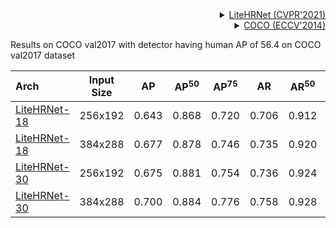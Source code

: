 <!-- [ALGORITHM] -->

<details>
<summary align="right"><a href="https://arxiv.org/abs/2104.06403">LiteHRNet (CVPR'2021)</a></summary>

```bibtex
@inproceedings{Yulitehrnet21,
  title={Lite-HRNet: A Lightweight High-Resolution Network},
  author={Yu, Changqian and Xiao, Bin and Gao, Changxin and Yuan, Lu and Zhang, Lei and Sang, Nong and Wang, Jingdong},
  booktitle={CVPR},
  year={2021}
}
```

</details>

<!-- [DATASET] -->

<details>
<summary align="right"><a href="https://link.springer.com/chapter/10.1007/978-3-319-10602-1_48">COCO (ECCV'2014)</a></summary>

```bibtex
@inproceedings{lin2014microsoft,
  title={Microsoft coco: Common objects in context},
  author={Lin, Tsung-Yi and Maire, Michael and Belongie, Serge and Hays, James and Perona, Pietro and Ramanan, Deva and Doll{\'a}r, Piotr and Zitnick, C Lawrence},
  booktitle={European conference on computer vision},
  pages={740--755},
  year={2014},
  organization={Springer}
}
```

</details>

Results on COCO val2017 with detector having human AP of 56.4 on COCO val2017 dataset

| Arch  | Input Size | AP | AP<sup>50</sup> | AP<sup>75</sup> | AR | AR<sup>50</sup> | ckpt | log |
| :----------------- | :-----------: | :------: | :------: | :------: | :------: | :------: |:------: |:------: |
| [LiteHRNet-18](/configs/body/2d_kpt_sview_rgb_img/topdown_heatmap/coco/litehrnet_18_coco_256x192.py)  | 256x192 | 0.643 | 0.868 | 0.720 | 0.706 | 0.912 | [ckpt](https://download.openmmlab.com/mmpose/top_down/litehrnet/litehrnet18_coco_256x192-6bace359_20211230.pth) | [log](https://download.openmmlab.com/mmpose/top_down/litehrnet/litehrnet18_coco_256x192_20211230.log.json) |
| [LiteHRNet-18](/configs/body/2d_kpt_sview_rgb_img/topdown_heatmap/coco/litehrnet_18_coco_384x288.py)  | 384x288 | 0.677 | 0.878 | 0.746 | 0.735 | 0.920 | [ckpt](https://download.openmmlab.com/mmpose/top_down/litehrnet/litehrnet18_coco_384x288-8d4dac48_20211230.pth) | [log](https://download.openmmlab.com/mmpose/top_down/litehrnet/litehrnet18_coco_384x288_20211230.log.json) |
| [LiteHRNet-30](/configs/body/2d_kpt_sview_rgb_img/topdown_heatmap/coco/litehrnet_30_coco_256x192.py)  | 256x192 | 0.675 | 0.881 | 0.754 | 0.736 | 0.924 | [ckpt](https://download.openmmlab.com/mmpose/top_down/litehrnet/litehrnet30_coco_256x192-4176555b_20210626.pth) | [log](https://download.openmmlab.com/mmpose/top_down/litehrnet/litehrnet30_coco_256x192_20210626.log.json) |
| [LiteHRNet-30](/configs/body/2d_kpt_sview_rgb_img/topdown_heatmap/coco/litehrnet_30_coco_384x288.py)  | 384x288 | 0.700 | 0.884 | 0.776 | 0.758 | 0.928 | [ckpt](https://download.openmmlab.com/mmpose/top_down/litehrnet/litehrnet30_coco_384x288-a3aef5c4_20210626.pth) | [log](https://download.openmmlab.com/mmpose/top_down/litehrnet/litehrnet30_coco_384x288_20210626.log.json) |
